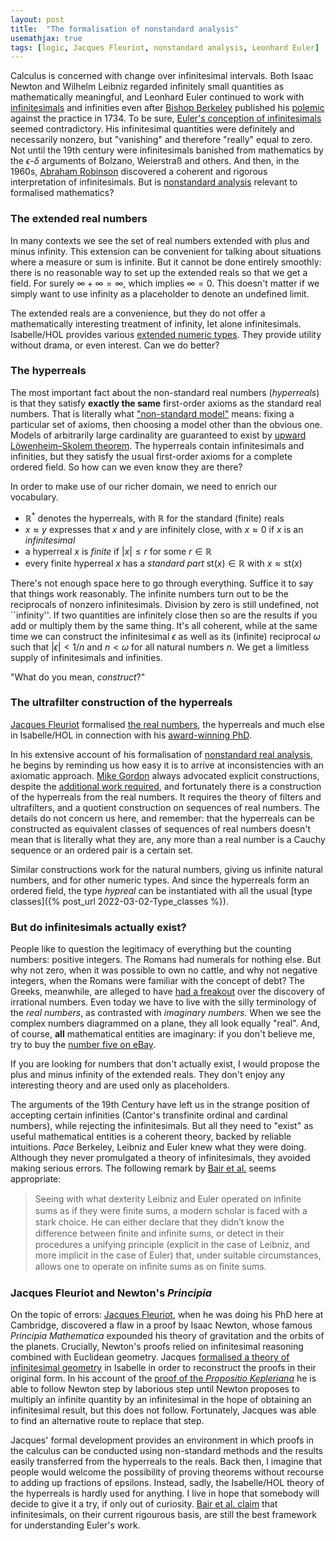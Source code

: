 ```yaml
---
layout: post
title:  "The formalisation of nonstandard analysis"
usemathjax: true 
tags: [logic, Jacques Fleuriot, nonstandard analysis, Leonhard Euler]
---
```


Calculus is concerned with change over infinitesimal intervals. Both Isaac Newton and Wilhelm Leibniz regarded infinitely small quantities as mathematically meaningful, and Leonhard Euler continued to work with 
[infinitesimals](https://plato.stanford.edu/entries/continuity/) and infinities even after [Bishop Berkeley](https://en.wikipedia.org/wiki/George_Berkeley) published his [polemic](https://en.wikipedia.org/wiki/The_Analyst) against the practice in 1734.
To be sure, [Euler's conception of infinitesimals](https://rdcu.be/cSXiN) seemed contradictory. His infinitesimal quantities were definitely and necessarily nonzero, but "vanishing" and therefore "really" equal to zero.
Not until the 19th century were infinitesimals banished from mathematics by the $\epsilon$-$\delta$ arguments of Bolzano, Weierstraß and others.
And then, in the 1960s, [Abraham Robinson](https://en.wikipedia.org/wiki/Abraham_Robinson) discovered a coherent and rigorous interpretation of infinitesimals.
But is [nonstandard analysis](https://en.wikipedia.org/wiki/Nonstandard_analysis) relevant to formalised mathematics?

### The extended real numbers

In many contexts we see the set of real numbers extended with plus and minus infinity.
This extension can be convenient for talking about situations where a measure or sum is infinite.
But it cannot be done entirely smoothly: there is no reasonable way to set up the extended reals so that we get a field.
For surely $\infty+\infty=\infty$, which implies $\infty=0$.
This doesn't matter if we simply want to use infinity as a placeholder to denote an undefined limit.

The extended reals are a convenience, but they do not offer a mathematically interesting treatment of infinity, let alone infinitesimals.
Isabelle/HOL provides various [extended numeric types](https://isabelle.in.tum.de/dist/library/HOL/HOL-Library/Extended_Real.html).
They provide utility without drama, or even interest.
Can we do better?

### The hyperreals

The most important fact about the non-standard real numbers (*hyperreals*) is that they satisfy **exactly the same** first-order axioms as the standard real numbers.
That is literally what ["non-standard model"](https://plato.stanford.edu/entries/model-theory) means: fixing a particular set of axioms, then choosing a model other than the obvious one.
Models of arbitrarily large cardinality are guaranteed to exist by [upward Löwenheim–Skolem theorem](https://en.wikipedia.org/wiki/Löwenheim–Skolem_theorem).
The hyperreals contain infinitesimals and infinities, but they satisfy the usual first-order axioms for a complete ordered field.
So how can we even know they are there?

In order to make use of our richer domain, we need to enrich our vocabulary.

* $\mathbb{R}^*$ denotes the hyperreals, with $\mathbb{R}$ for the standard (finite) reals
* $x\approx y$ expresses that $x$ and $y$ are infinitely close, with $x\approx 0$ if $x$ is an *infinitesimal*
* a hyperreal $x$ is *finite* if $\lvert x \rvert\le r$ for some $r\in\mathbb{R}$
* every finite hyperreal $x$ has a *standard part* $\textrm{st}(x)\in\mathbb{R}$ with $x\approx\textrm{st}(x)$

There's not enough space here to go through everything. Suffice it to say that things work reasonably. The infinite numbers turn out to be the reciprocals of nonzero infinitesimals.
Division by zero is still undefined, not ``infinity''. If two quantities are infinitely close then so are the results if you add or multiply them by the same thing. It's all coherent, while at the same time we can construct the infinitesimal $\epsilon$ as well as its (infinite) reciprocal $\omega$ such that $\lvert\epsilon\rvert<1/n$ and $n<\omega$ for all natural numbers $n$.
We get a limitless supply of infinitesimals and infinities.

"What do you mean, *construct*?"

### The ultrafilter construction of the hyperreals

[Jacques Fleuriot](https://homepages.inf.ed.ac.uk/jdf/) formalised
[the real numbers](https://rdcu.be/cRUFK), the hyperreals and much else in Isabelle/HOL in connection with his [award-winning PhD](https://www.amazon.com/Combination-Nonstandard-Application-Distinguished-Dissertations/dp/1852334665).

In his extensive account of his formalisation of
[nonstandard real analysis](https://dx.doi.org/10.1112/S1461157000000267),
he begins by reminding us how easy it is to arrive at inconsistencies with an axiomatic approach.
[Mike Gordon](https://www.cl.cam.ac.uk/archive/mjcg/) always advocated explicit constructions, despite the [additional work required](https://www.azquotes.com/quote/568414),
and fortunately there is a construction of the hyperreals from the real numbers.
It requires the theory of filters and ultrafilters, and a quotient construction on sequences of real numbers.
The details do not concern us here, and remember: that the hyperreals can be constructed as equivalent classes of sequences of real numbers doesn't mean that is literally what they are, any more than a real number is a Cauchy sequence or an ordered pair is a certain set.

Similar constructions work for the natural numbers, giving us infinite natural numbers, and for other numeric types.
And since the hyperreals form an ordered field, the type *hypreal* can be instantiated with all the usual [type classes]({% post_url 2022-03-02-Type_classes %}).


### But do infinitesimals actually exist?

People like to question the legitimacy of everything but the counting numbers: positive integers.
The Romans had numerals for nothing else.
But why not zero, when it was possible to own no cattle, and why not negative integers, 
when the Romans were familiar with the concept of debt?
The Greeks, meanwhile, are alleged to have [had a freakout](https://nrich.maths.org/2671)
over the discovery of irrational numbers.
Even today we have to live with the silly terminology of the *real numbers*, as contrasted with *imaginary numbers*.
When we see the complex numbers diagrammed on a plane, they all look equally "real".
And, of course, **all** mathematical entities are imaginary:
if you don't believe me, try to buy the [number five on eBay](https://www.ebay.co.uk/sch/i.html?_nkw=number+five).

If you are looking for numbers that don't actually exist, I would propose the plus and minus infinity of the extended reals. 
They don't enjoy any interesting theory and are used only as placeholders.

The arguments of the 19th Century have left us in the strange position of accepting certain infinities (Cantor's transfinite ordinal and cardinal numbers), while rejecting the infinitesimals.
But all they need to "exist" as useful mathematical entities is a coherent theory, backed by reliable intuitions.
*Pace* Berkeley, Leibniz and Euler knew what they were doing.
Although they never promulgated a theory of infinitesimals, they avoided making serious errors. The following remark by [Bair et al.](https://rdcu.be/cSXiN) seems appropriate:

> Seeing with what dexterity Leibniz and Euler operated on inﬁnite sums as if they were ﬁnite sums, a modern scholar is faced with a stark choice. He can either declare that they didn’t know the difference between ﬁnite and inﬁnite sums, or detect in their procedures a unifying principle (explicit in the case of Leibniz, and more implicit in the case of Euler) that, under suitable circumstances, allows one to operate on inﬁnite sums as on ﬁnite sums.

### Jacques Fleuriot and Newton's *Principia*

On the topic of errors: [Jacques Fleuriot](https://homepages.inf.ed.ac.uk/jdf/), 
when he was doing his PhD here at Cambridge, discovered a flaw in a proof by Isaac Newton, whose famous *Principia Mathematica* expounded his theory of gravitation and the orbits of the planets.
Crucially, Newton's proofs relied on infinitesimal reasoning combined with Euclidean geometry.
Jacques [formalised a theory of infinitesimal geometry](https://rdcu.be/cM63n) in Isabelle in order to reconstruct the proofs in their original form.
In his account of the [proof of the *Propositio Kepleriana*](https://rdcu.be/cIK7a) he is able to follow Newton step by laborious step until Newton proposes to multiply an infinite quantity by an infinitesimal in the hope of obtaining an infinitesimal result, but this does not follow.
Fortunately, Jacques was able to find an alternative route to replace that step.

Jacques' formal development provides an environment in which proofs in the calculus can be conducted using non-standard methods and the results easily transferred from the hyperreals to the reals.
Back then, I imagine that people would welcome the possibility of proving theorems without recourse to adding up fractions of epsilons.
Instead, sadly, the Isabelle/HOL theory of the hyperreals is hardly used for anything.
I live in hope that somebody will decide to give it a try, if only out of curiosity.
[Bair et al. claim](https://rdcu.be/cSXiN) that infinitesimals, on their current rigourous basis, are still the best framework for understanding Euler's work.


